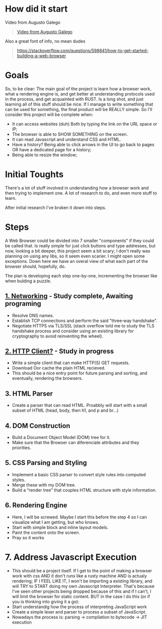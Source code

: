 # How did it start

Video from Augusto Galego
> [Video from Augusto Galego](https://www.youtube.com/watch?v=fv_B3FTXwxo&t)

Also a great font of info, no mean dudes
> https://stackoverflow.com/questions/598841/how-to-get-started-building-a-web-browser

# Goals 

So, to be clear: 
The main goal of the project is learn how a browser work, what a rendering engine is, and get better at understanding protocols used in the process, and get acquainted with RUST.
Is a long shot, and just learning all of this stuff should be nice. If I manage to write something that can be used for something, the final product will be REALLY simple. So I'll consider this project will be complete when:
- It can access websites (duh) Both by typing the link on the URL space or IP;
- The browser is able to SHOW SOMETHING on the screen. 
- It can read Javascript and understand CSS and HTML.
- Have a history? Being able to click arrows in the UI to go back to pages OR have a dedicated page for a history;
- Being able to resize the window;

# Initial Toughts
There's a lot of stuff involved in understanding how a browser work and then trying to implement one. A lot of research to do, and even more stuff to learn.

After initial research I've broken it down into steps.

# Steps

A Web Browser could be divided into 7 smaller "components" if they could be called that. Is really simple for just click buttons and type addresses, but now, looking a bit deeper, this project seem a bit scary; I don't really was planning on using any libs, so it seem even scarier. I might open some exceptions. Down here we have an overal view of what each part of the browser should, hopefully, do.

The plan is developing each step one-by-one, incrementing the browser like when bulding a puzzle.

## [1. Networking](1-network.md) - Study complete, Awaiting programing
- Resolve DNS names.
- Establish TCP connections and perform the said "three‑way handshake".
- Negotiate HTTPS via TLS/SSL (stack overflow told me to study the TLS handshake process and consider using an existing library for cryptography to avoid reinventing the wheel).

## [2. HTTP Client?](2-client.md) - Study in progress

- Write a simple client that can make HTTP(S) GET requests.
- Download Oor cache the plain HTML recieved.
- This should be a nice entry point for future parsing and sorting, and eventually, rendering the browsers.

## 3. HTML Parser

- Create a parser that can read HTML. Proabbly will start with a small subset of HTML (head, body, then h1, and p and br...)

## 4. DOM Construction

- Build a Document Object Model (DOM) tree for it.
- Make sure that the Browser can diferenciate attributes and they priorities.

## 5. CSS Parsing and Styling

- Implement a basic CSS parser to convert style rules into computed styles.
- Merge these with my DOM tree.
- Build a “render tree” that couples HTML structure with style information.

## 6. Rendering Engine

- Here, I will be screwed. Maybe I start this before the step 4 so I can visualize what I am getting, but who knows.
- Start with simple block and inline layout models.
- Paint the content onto the screen.
- Pray so it works

# 7. Address Javascript Execution
- This should be a project itself.
If I get to the point of making a browser work with css 
AND it don't runs like a rusty machine 
AND is actualy rendering; 
IF I FEEL LIKE IT, I won't be importing a existing library, and will TRY to START doing my own Javascript Interpreter. That's because I've seen other projects being dropped because of this and if I can't, I will limit the browser for static content. 
BUT in the case I do this (or if you is thinking into giving it a go):
- Start understandig how the process of interpreting JavaScript work
- Create a simple lexer and parser to process a subset of JavaScript.
- Nowadays the process is: parsing -> compilation to bytecode -> JIT execution
